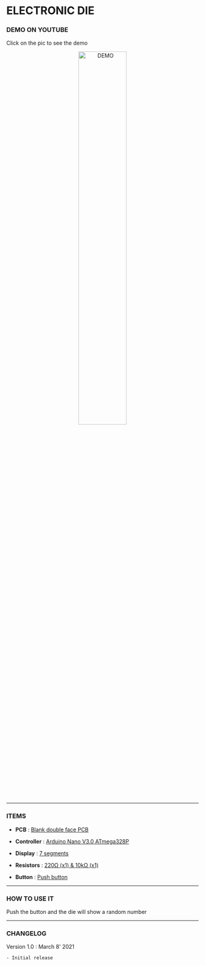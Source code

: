 # ELECTRONIC DIE

### DEMO ON YOUTUBE
Click on the pic to see the demo

<div align="center">
    <a href="https://youtu.be/RJdCxxIPowE">
        <img
        src="https://img.youtube.com/vi/RJdCxxIPowE/0.jpg"
        alt="DEMO"
        style="width:50%">
    </a>
</div>

---
### ITEMS
- **PCB** : [Blank double face PCB](https://www.amazon.fr/dp/B07DBY1VHY/?coliid=I9J9PGUX4IEYH&colid=3JALL4INSEMQD&psc=0&ref_=lv_ov_lig_dp_it)

- **Controller** : [Arduino Nano V3.0 ATmega328P](https://www.amazon.fr/dp/B072LPHG92/?coliid=I3C2PNRP41ALC2&colid=3JALL4INSEMQD&psc=1&ref_=lv_ov_lig_dp_it)

- **Display** : [7 segments](https://www.amazon.fr/dp/B07CLCC82N/?coliid=I3C8PB53DM4ZGA&colid=3JALL4INSEMQD&psc=1&ref_=lv_ov_lig_dp_it)

- **Resistors** : [220Ω (x1) & 10kΩ (x1) ](https://www.amazon.fr/dp/B075ZN78JZ/?coliid=IDSO1GQNLDBCY&colid=3JALL4INSEMQD&psc=1&ref_=lv_ov_lig_dp_it)

- **Button** : [Push button](https://www.amazon.fr/SODIAL-bouton-poussoir-interrupteur-6x6x7mm-momentane/dp/B00H3CVRGY/ref=sr_1_13?__mk_fr_FR=%C3%85M%C3%85%C5%BD%C3%95%C3%91&dchild=1&keywords=bouton+poussoir+arduino&qid=1615240537&sr=8-13)

---
### HOW TO USE IT
Push the button and the die will show a random number

---
### CHANGELOG
Version 1.0 : March 8' 2021

    - Initial release